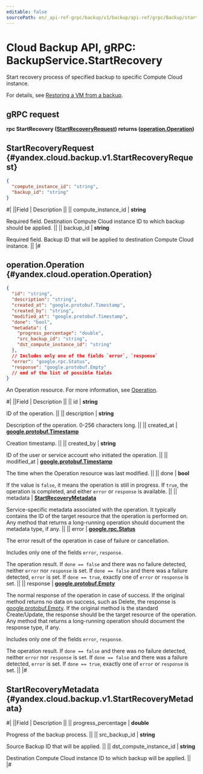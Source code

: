 ```yaml
---
editable: false
sourcePath: en/_api-ref-grpc/backup/v1/backup/api-ref/grpc/Backup/startRecovery.md
---
```


# Cloud Backup API, gRPC: BackupService.StartRecovery

Start recovery process of specified backup to specific Compute Cloud instance.

For details, see [Restoring a VM from a backup](/docs/backup/operations/backup-vm/recover).

## gRPC request

**rpc StartRecovery ([StartRecoveryRequest](#yandex.cloud.backup.v1.StartRecoveryRequest)) returns ([operation.Operation](#yandex.cloud.operation.Operation))**

## StartRecoveryRequest {#yandex.cloud.backup.v1.StartRecoveryRequest}

```json
{
  "compute_instance_id": "string",
  "backup_id": "string"
}
```

#|
||Field | Description ||
|| compute_instance_id | **string**

Required field. Destination Compute Cloud instance ID to which backup should be applied. ||
|| backup_id | **string**

Required field. Backup ID that will be applied to destination Compute Cloud instance. ||
|#

## operation.Operation {#yandex.cloud.operation.Operation}

```json
{
  "id": "string",
  "description": "string",
  "created_at": "google.protobuf.Timestamp",
  "created_by": "string",
  "modified_at": "google.protobuf.Timestamp",
  "done": "bool",
  "metadata": {
    "progress_percentage": "double",
    "src_backup_id": "string",
    "dst_compute_instance_id": "string"
  },
  // Includes only one of the fields `error`, `response`
  "error": "google.rpc.Status",
  "response": "google.protobuf.Empty"
  // end of the list of possible fields
}
```

An Operation resource. For more information, see [Operation](/docs/api-design-guide/concepts/operation).

#|
||Field | Description ||
|| id | **string**

ID of the operation. ||
|| description | **string**

Description of the operation. 0-256 characters long. ||
|| created_at | **[google.protobuf.Timestamp](https://developers.google.com/protocol-buffers/docs/reference/google.protobuf#timestamp)**

Creation timestamp. ||
|| created_by | **string**

ID of the user or service account who initiated the operation. ||
|| modified_at | **[google.protobuf.Timestamp](https://developers.google.com/protocol-buffers/docs/reference/google.protobuf#timestamp)**

The time when the Operation resource was last modified. ||
|| done | **bool**

If the value is `false`, it means the operation is still in progress.
If `true`, the operation is completed, and either `error` or `response` is available. ||
|| metadata | **[StartRecoveryMetadata](#yandex.cloud.backup.v1.StartRecoveryMetadata)**

Service-specific metadata associated with the operation.
It typically contains the ID of the target resource that the operation is performed on.
Any method that returns a long-running operation should document the metadata type, if any. ||
|| error | **[google.rpc.Status](https://cloud.google.com/tasks/docs/reference/rpc/google.rpc#status)**

The error result of the operation in case of failure or cancellation.

Includes only one of the fields `error`, `response`.

The operation result.
If `done == false` and there was no failure detected, neither `error` nor `response` is set.
If `done == false` and there was a failure detected, `error` is set.
If `done == true`, exactly one of `error` or `response` is set. ||
|| response | **[google.protobuf.Empty](https://developers.google.com/protocol-buffers/docs/reference/google.protobuf#google.protobuf.Empty)**

The normal response of the operation in case of success.
If the original method returns no data on success, such as Delete,
the response is [google.protobuf.Empty](https://developers.google.com/protocol-buffers/docs/reference/google.protobuf#google.protobuf.Empty).
If the original method is the standard Create/Update,
the response should be the target resource of the operation.
Any method that returns a long-running operation should document the response type, if any.

Includes only one of the fields `error`, `response`.

The operation result.
If `done == false` and there was no failure detected, neither `error` nor `response` is set.
If `done == false` and there was a failure detected, `error` is set.
If `done == true`, exactly one of `error` or `response` is set. ||
|#

## StartRecoveryMetadata {#yandex.cloud.backup.v1.StartRecoveryMetadata}

#|
||Field | Description ||
|| progress_percentage | **double**

Progress of the backup process. ||
|| src_backup_id | **string**

Source Backup ID that will be applied. ||
|| dst_compute_instance_id | **string**

Destination Compute Cloud instance ID to which backup will be applied. ||
|#